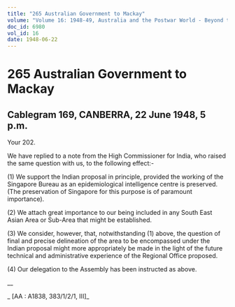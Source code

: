 ```yaml
---
title: "265 Australian Government to Mackay"
volume: "Volume 16: 1948-49, Australia and the Postwar World - Beyond the Region"
doc_id: 6980
vol_id: 16
date: 1948-06-22
---
```


# 265 Australian Government to Mackay

## Cablegram 169, CANBERRA, 22 June 1948, 5 p.m.

Your 202.

We have replied to a note from the High Commissioner for India, who raised the same question with us, to the following effect:-

(1) We support the Indian proposal in principle, provided the working of the Singapore Bureau as an epidemiological intelligence centre is preserved. (The preservation of Singapore for this purpose is of paramount importance).

(2) We attach great importance to our being included in any South East Asian Area or Sub-Area that might be established.

(3) We consider, however, that, notwithstanding (1) above, the question of final and precise delineation of the area to be encompassed under the Indian proposal might more appropriately be made in the light of the future technical and administrative experience of the Regional Office proposed.

(4) Our delegation to the Assembly has been instructed as above.

__

_ [AA : A1838, 383/1/2/1, III]_

